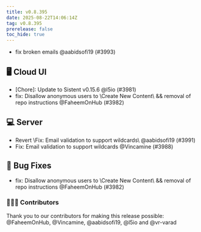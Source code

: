 ```yaml
---
title: v0.8.395
date: 2025-08-22T14:06:14Z
tag: v0.8.395
prerelease: false
toc_hide: true
---
```


- fix broken emails @aabidsofi19 (#3993)

## 🖥 Cloud UI

- [Chore]: Update to Sistent v0.15.6 @l5io (#3981)
- fix:  Disallow anonymous users to \Create New Content\ && removal of repo instructions @FaheemOnHub (#3982)

## 💻 Server

- Revert \Fix: Email validation to support wildcards\ @aabidsofi19 (#3991)
- Fix: Email validation to support wildcards @Vincamine (#3988)

## 🐛 Bug Fixes

- fix:  Disallow anonymous users to \Create New Content\ && removal of repo instructions @FaheemOnHub (#3982)

### 👨🏽‍💻 Contributors

Thank you to our contributors for making this release possible:
@FaheemOnHub, @Vincamine, @aabidsofi19, @l5io and @vr-varad

